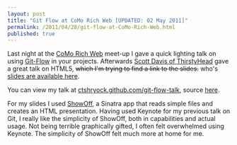 ```yaml
---
layout: post
title: "Git Flow at CoMo Rich Web [UPDATED: 02 May 2011]"
permalink: /2011/04/28/git-flow-at-CoMo-Rich-Web.html
published: true 
---
```




Last night at the [CoMo Rich Web][2] meet-up I gave a quick lighting talk on using [Git-Flow][1] in your
projects. Afterwards [Scott Davis of ThirstyHead][3] gave a great talk
on HTML5, <strike> which I'm trying to find a link to the
slides.</strike> who's [slides are available here][7].

You can view my talk at [ctshryock.github.com/git-flow-talk][4], source
[here][5].

For my slides I used [ShowOff][6], a Sinatra app that reads
simple files and creates an HTML presentation.  Having used
Keynote for my previous talk on Git, I really like the simplicity of
ShowOff, both in capabilities and actual usage.  Not being terrible
graphically gifted, I often felt overwhelmed using Keynote.  The
simplicity of ShowOff felt much more at home for me.


[1]: https://github.com/nvie/gitflow
[2]: http://comorichweb.posterous.com
[3]: http://thirstyhead.com/
[4]: http://ctshryock.github.com/git-flow-talk
[5]: https://github.com/ctshryock/git-flow-talk
[6]: https://github.com/schacon/showoff
[7]: /static/pdfs/html5-1up.pdf
